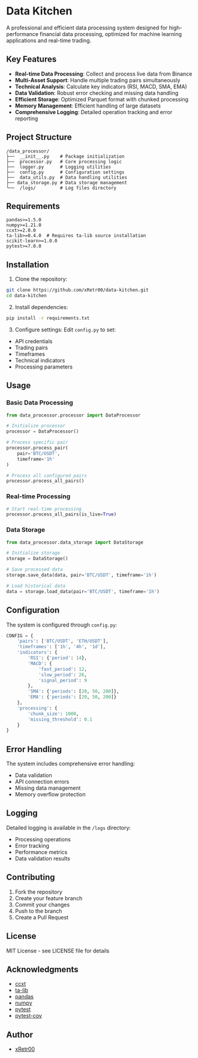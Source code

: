 # Data Kitchen

A professional and efficient data processing system designed for high-performance financial data processing, optimized for machine learning applications and real-time trading.

## Key Features

- **Real-time Data Processing**: Collect and process live data from Binance
- **Multi-Asset Support**: Handle multiple trading pairs simultaneously
- **Technical Analysis**: Calculate key indicators (RSI, MACD, SMA, EMA)
- **Data Validation**: Robust error checking and missing data handling
- **Efficient Storage**: Optimized Parquet format with chunked processing
- **Memory Management**: Efficient handling of large datasets
- **Comprehensive Logging**: Detailed operation tracking and error reporting

## Project Structure

```
/data_processor/
├──  __init__.py    # Package initialization
├──  processor.py   # Core processing logic
├──  logger.py      # Logging utilities
├──  config.py      # Configuration settings
├──  data_utils.py  # Data handling utilities
├── data_storage.py # Data storage management
└──  /logs/         # Log files directory
```

## Requirements

```
pandas>=1.5.0
numpy>=1.21.0
ccxt>=2.0.0
ta-lib>=0.4.0  # Requires ta-lib source installation
scikit-learn>=1.0.0
pytest>=7.0.0
```

## Installation

1. Clone the repository:
```bash
git clone https://github.com/xRetr00/data-kitchen.git
cd data-kitchen
```

2. Install dependencies:
```bash
pip install -r requirements.txt
```

3. Configure settings:
Edit `config.py` to set:
- API credentials
- Trading pairs
- Timeframes
- Technical indicators
- Processing parameters

## Usage

### Basic Data Processing

```python
from data_processor.processor import DataProcessor

# Initialize processor
processor = DataProcessor()

# Process specific pair
processor.process_pair(
    pair='BTC/USDT',
    timeframe='1h'
)

# Process all configured pairs
processor.process_all_pairs()
```

### Real-time Processing

```python
# Start real-time processing
processor.process_all_pairs(is_live=True)
```

### Data Storage

```python
from data_processor.data_storage import DataStorage

# Initialize storage
storage = DataStorage()

# Save processed data
storage.save_data(data, pair='BTC/USDT', timeframe='1h')

# Load historical data
data = storage.load_data(pair='BTC/USDT', timeframe='1h')
```

## Configuration

The system is configured through `config.py`:

```python
CONFIG = {
    'pairs': ['BTC/USDT', 'ETH/USDT'],
    'timeframes': ['1h', '4h', '1d'],
    'indicators': {
        'RSI': {'period': 14},
        'MACD': {
            'fast_period': 12,
            'slow_period': 26,
            'signal_period': 9
        },
        'SMA': {'periods': [20, 50, 200]},
        'EMA': {'periods': [20, 50, 200]}
    },
    'processing': {
        'chunk_size': 1000,
        'missing_threshold': 0.1
    }
}
```

## Error Handling

The system includes comprehensive error handling:
- Data validation
- API connection errors
- Missing data management
- Memory overflow protection

## Logging

Detailed logging is available in the `/logs` directory:
- Processing operations
- Error tracking
- Performance metrics
- Data validation results

## Contributing

1. Fork the repository
2. Create your feature branch
3. Commit your changes
4. Push to the branch
5. Create a Pull Request

## License

MIT License - see LICENSE file for details

## Acknowledgments

- [ccxt](https://github.com/ccxt/ccxt)
- [ta-lib](https://github.com/ta-lib/ta-lib)
- [pandas](https://pandas.pydata.org/)
- [numpy](https://numpy.org/)
- [pytest](https://pytest.org/)
- [pytest-cov](https://pytest-cov.readthedocs.io/en/latest/)

## Author

- [xRetr00](https://github.com/xRetr00)